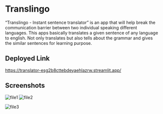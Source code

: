 # Translingo

“Translingo - Instant sentence translator” is an app that will help break the communication barrier between two individual speaking different languages. 
This apps basically translates a given sentence of any language to english. Not only translates but also tells about the grammar and gives the similar sentences for learning purpose.

## Deployed Link
https://translator-esg2b8cttebdeyaehlazrw.streamlit.app/

## Screenshots
![file1](https://github.com/AnviVerma27/Translator/assets/114463178/e4d86a6e-1c12-4a57-80d9-50d9dabe57b9)
![file2](https://github.com/AnviVerma27/Translator/assets/114463178/16add417-d649-4ad3-b7f0-030a91d502a8)

![file3](https://github.com/AnviVerma27/Translator/assets/114463178/c24d5445-275d-4655-b040-ab3e2990ce04)
